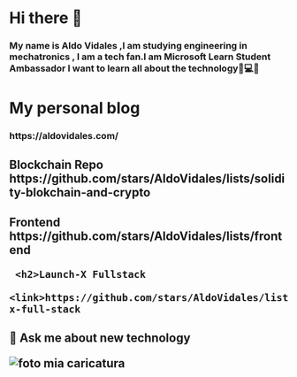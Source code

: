 <h1> Hi there 👋
<h3>My name is Aldo Vidales ,I am studying engineering in mechatronics , I am a tech fan.I am Microsoft Learn Student Ambassador
  I want to learn all about the technology🦾💻🤖
  
  <h1>My personal blog
  
  <h3><link> https://aldovidales.com/
    
   <h2>Blockchain Repo
     <link>https://github.com/stars/AldoVidales/lists/solidity-blokchain-and-crypto
     
     
   <h2>Frontend
     <link>https://github.com/stars/AldoVidales/lists/frontend
     
     <h2>Launch-X Fullstack
     <link>https://github.com/stars/AldoVidales/lists/launch-x-full-stack
 <h2>💬 Ask me about new technology

<!--
**AldoVidales/AldoVidales** is a ✨ _special_ ✨ repository because its `README.md` (this file) appears on your GitHub profile.

Here are some ideas to get you started:

- 🔭 I’m currently working on ...
- 🌱 I’m currently learning ...
- 👯 I’m looking to collaborate on ...
- 🤔 I’m looking for help with ...
- 💬 Ask me about ...
- 📫 How to reach me: ...
- 😄 Pronouns: ...
- ⚡ Fun fact: ...
-->
![foto mia caricatura](https://user-images.githubusercontent.com/70932373/148740219-e7c43b71-71b7-4485-98cf-0ef18d3e1f08.png)

